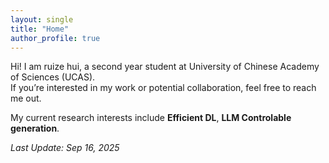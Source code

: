 ```yaml
---
layout: single
title: "Home"
author_profile: true
---
```


Hi! I am ruize hui, a second year student at University of Chinese Academy of Sciences (UCAS).  
If you’re interested in my work or potential collaboration, feel free to reach me out.

My current research interests include **Efficient DL**, **LLM Controlable generation**. 


_Last Update: Sep 16, 2025_

